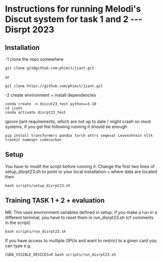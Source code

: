 Instructions for running Melodi's Discut system for task 1 and 2 --- Disrpt 2023 
=====================================================================================

## Installation 

-1 clone the repo somewhere

```
git clone git@github.com:phimit/jiant.git
```
or
```
git clone https://github.com/phimit/jiant.git
```

-2 create environment + install dependencies

```
conda create -n discut23_test python==3.10
cd jiant
conda activate disrpt23_test
```

 ignore jiant requirements, which are not up to date / might crash
 on most systems, if you get the following running it should be enough

```
pip install transformers pandas torch attrs seqeval Levenshtein nltk trankit numexpr codecarbon
```

## Setup 
You have to modif the script before running it: 
Change the first two lines of setup_disrpt23.sh to point to your local installation + where data are located
then 

```
bash scripts/setup_disrpt23.sh
```

## Training TASK 1 + 2 + evaluation
NB: This uses environment variables defined in setup; if you make a run in a different terminal, you have to reset them in run_disrpt23.sh (cf comments in the script)

```
bash scripts/run_disrpt23.sh
```
If you have access to multiple GPUs and want to restrict to a given card
you can type e.g. 

```
CUDA_VISIBLE_DEVICES=0 bash scripts/run_disrpt23.sh
```
